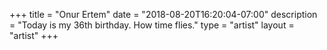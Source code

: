 +++
title = "Onur Ertem"
date = "2018-08-20T16:20:04-07:00"
description = "Today is my 36th birthday. How time flies."
type = "artist"
layout = "artist"
+++